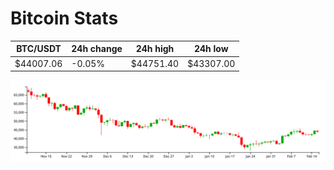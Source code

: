# Bitcoin Stats

BTC/USDT|24h change|24h high|24h low|
|---|---|---|---|
|$44007.06|-0.05%|$44751.40|$43307.00|

<img src="./chart.svg">
